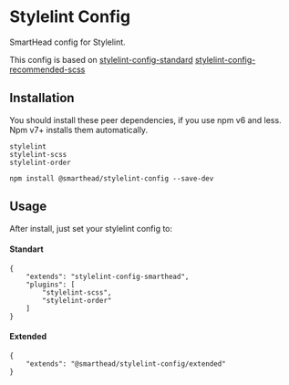 # Stylelint Config

SmartHead config for Stylelint.

This config is based on [stylelint-config-standard](https://www.npmjs.com/package/stylelint-config-standard) [stylelint-config-recommended-scss](https://www.npmjs.com/package/stylelint-config-recommended-scss)

## Installation

You should install these peer dependencies, if you use npm v6 and less. Npm v7+ installs them automatically.
```
stylelint
stylelint-scss
stylelint-order
```

```
npm install @smarthead/stylelint-config --save-dev
```

## Usage 
After install, just set your stylelint config to:

#### Standart
```
{
    "extends": "stylelint-config-smarthead",
    "plugins": [
        "stylelint-scss",
        "stylelint-order"
    ]
}
```

#### Extended
```
{
    "extends": "@smarthead/stylelint-config/extended"
}
```
